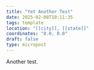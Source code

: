 ```yaml
---
title: "Yet Another Test"
date: 2025-02-08T10:11:35
tags: template
location: "[[city]], [[state]]"
coordinates: "0.0, 0.0"
draft: false
type: micropost
---
```

Another test.
